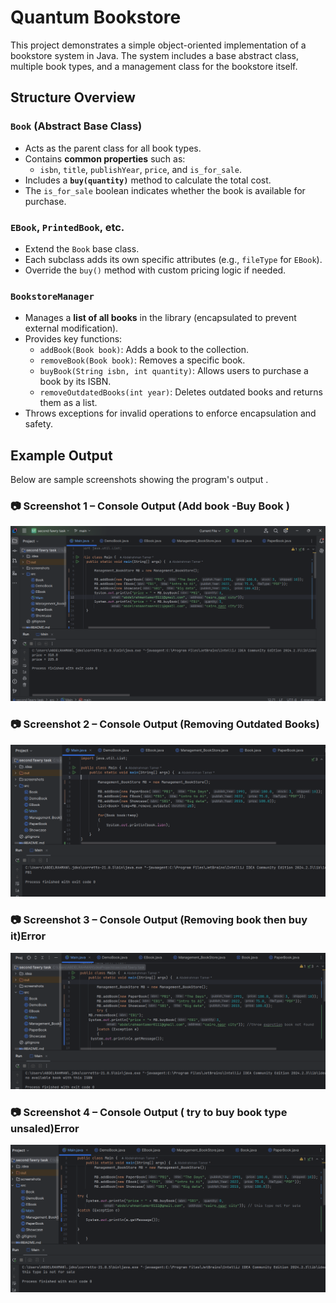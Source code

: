 #  Quantum Bookstore

This project demonstrates a simple object-oriented implementation of a bookstore system in Java. The system includes a base abstract class, multiple book types, and a management class for the bookstore itself.

##  Structure Overview

###  `Book` (Abstract Base Class)
- Acts as the parent class for all book types.
- Contains **common properties** such as:
  - `isbn`, `title`, `publishYear`, `price`, and `is_for_sale`.
- Includes a **`buy(quantity)`** method to calculate the total cost.
- The `is_for_sale` boolean indicates whether the book is available for purchase.

###  `EBook`, `PrintedBook`, etc.
- Extend the `Book` base class.
- Each subclass adds its own specific attributes (e.g., `fileType` for `EBook`).
- Override the `buy()` method with custom pricing logic if needed.

###  `BookstoreManager`
- Manages a **list of all books** in the library (encapsulated to prevent external modification).
- Provides key functions:
  - `addBook(Book book)`: Adds a book to the collection.
  - `removeBook(Book book)`: Removes a specific book.
  - `buyBook(String isbn, int quantity)`: Allows users to purchase a book by its ISBN.
  - `removeOutdatedBooks(int year)`: Deletes outdated books and returns them as a list.
- Throws exceptions for invalid operations to enforce encapsulation and safety.

##  Example Output
Below are sample screenshots showing the program's output .
### 📷 Screenshot 1 – Console Output (Add book -Buy Book ) 
![Buy Example](screenshots/add_buy.png)

### 📷 Screenshot 2 – Console Output (Removing Outdated Books)
![Remove Example](screenshots/remove_outdated.png)

### 📷 Screenshot 3 – Console Output (Removing book then buy it)Error
![Remove Example](screenshots/remove_buy.png)
### 📷 Screenshot 4 – Console Output ( try to buy book type unsaled)Error
![Remove Example](screenshots/buy_unsaled_type.png)



